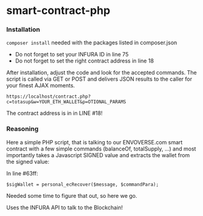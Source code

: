 # smart-contract-php

### Installation
``composer install``
needed with the packages listed in composer.json

* Do not forget to set your INFURA ID in line 75
* Do not forget to set the right contract address in line 18


After installation, adjust the code and look for the accepted commands.
The script is called via GET or POST and delivers JSON results to the caller
for your finest AJAX moments.

``https://localhost/contract.php?c=totasup&w=YOUR_ETH_WALLET&p=OTIONAL_PARAMS``

The contract address is in in LINE #18!

### Reasoning
Here a simple PHP script, that is talking to our ENVOVERSE.com smart contract
with a few simple commands (balanceOf, totalSupply, ...)
and most importantly takes a Javascript SIGNED value and extracts the wallet
from the signed value:

In line #63ff:

``
$sigWallet = personal_ecRecover($message, $commandPara);
``

Needed some time to figure that out, so here we go.

Uses the INFURA API to talk to the Blockchain!

